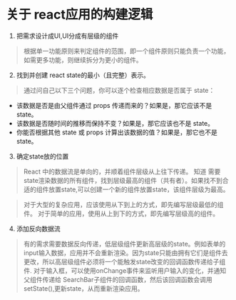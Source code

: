 # 关于 react应用的构建逻辑

1. 把需求设计成UI,UI分成有层级的组件
> 根据单一功能原则来判定组件的范围，即一个组件原则只能负责一个功能，如需更多功能，则继续拆分为更小的组件。

2. 找到并创建 react state的最小（且完整）表示。
> 通过问自己以下三个问题，你可以逐个检查相应数据是否属于 state：

- 该数据是否是由父组件通过 props 传递而来的？如果是，那它应该不是 state。
- 该数据是否随时间的推移而保持不变？如果是，那它应该也不是 state。
- 你能否根据其他 state 或 props 计算出该数据的值？如果是，那它也不是 state。

3. 确定state放的位置
> React 中的数据流是单向的，并顺着组件层级从上往下传递。
知道 需要state渲染数据的所有组件，找到层级最高的组件（共有者）。如果找不到合适的组件放置state,可以创建一个新的组件放置state，该组件层级为最高。

> 对于大型的复杂应用，应该使用从下到上的方式，即先编写层级最低的组件。
对于简单的应用，使用从上到下的方式，即先编写层级高的组件。

4. 添加反向数据流
> 有的需求需要数据反向传递，低层级组件更新高层级的state。例如表单的input输入数据，应用并不会重新渲染。因为state只能由拥有它们是组件去更改，所以高层级组件必须将一个能触发state改变的回调函数传递给子组件.
> 对于输入框，可以使用onChange事件来监听用户输入的变化，并通知父组件传递给 SearchBar子组件的回调函数，然后该回调函数会调用setState(),更新state，从而重新渲染应用。